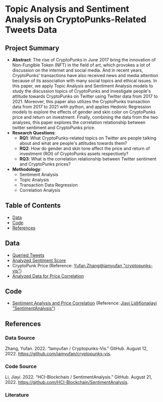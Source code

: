 # Topic Analysis and Sentiment Analysis on CryptoPunks-Related Tweets Data

## Project Summary
- **Abstract**:
The rise of CryptoPunks in June 2017 bring the innovation of Non-Fungible Token (NFT) in the field of art, which provokes a lot of discussion on the internet and social media. And in recent years, CryptoPunks' transactions have also received news and media attention because of its association with many social topics and ethical issues. In this paper, we apply Topic Analysis and Sentiment Analysis models to study the discussion topics of CryptoPunks and investigate people's attitude towards CryptoPunks on Twitter using Twitter data from 2017 to 2021. Moreover, this paper also utilizes the CryptoPunks transaction data from 2017 to 2021 with python, and applies Hedonic Regression models to explore the effects of gender and skin color on CryptoPunks price and return on investment. Finally, combining the data from the two analyses, this paper explores the correlation relationship between twitter sentiment and CryptoPunks price. 
- **Research Questions**:
  - **RQ1**: What CryptoPunks-related topics on Twitter are people talking about and what are people's attitudes towards them?
  - **RQ2**: How do gender and skin tone affect the price and return of investment (ROI) of CryptoPunks assets respectively?
  - **RQ3**: What is the correlation relationship between Twitter sentiment and CryptoPunks prices?
- **Methodology**: 
  - Sentiment Analysis
  - Topic Analysis
  - Transaction Data Regression
  - Correlation Analysis

## Table of Contents
- [Data](https://github.com/HCI-Blockchain/ICWSM-2023#data)
- [Code](https://github.com/HCI-Blockchain/ICWSM-2023#code)
- [References](https://github.com/HCI-Blockchain/ICWSM-2023#references)

## Data
- [Queried Tweets](https://github.com/HCI-Blockchain/ICWSM-2023/tree/main/data/queried_tweets)
- [Analyzed Sentiment Score](https://github.com/HCI-Blockchain/ICWSM-2023/tree/main/data/analyzed_sentiment%20score)
- CryptoPunk Price (Reference: [Yufan Zhang@iamyufan "cryptopunks-vis"](https://github.com/iamyufan/cryptopunks-vis/blob/main/data/database/tx_db.csv))
- [Analyzed Data for Price Correlation](https://github.com/HCI-Blockchain/ICWSM-2023/tree/main/data/analyzed_price%20regression)

## Code
- [Sentiment Analysis and Price Correlation](https://github.com/HCI-Blockchain/ICWSM-2023/tree/main/code/Sentiment%20Analysis%20and%20Price%20Correlation) (Reference: [Jiayi Li@fionajiayi "SentimentAnalysis"](https://github.com/HCI-Blockchain/SentimentAnalysis))

## References

### Data Source
Zhang, Yufan. 2022. “Iamyufan / Cryptopunks-Vis.” GitHub. August 12, 2022. https://github.com/iamyufan/cryptopunks-vis.
### Code Source
Li, Jiayi. 2022. “HCI-Blockchain / SentimentAnalysis.” GitHub. August 21, 2022. https://github.com/HCI-Blockchain/SentimentAnalysis.
### Literature
